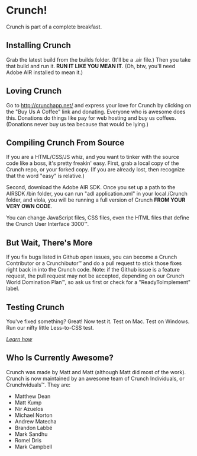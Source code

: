 Crunch!
=======

Crunch is part of a complete breakfast.

Installing Crunch
--------------

Grab the latest build from the builds folder. (It'll be a .air file.) Then you take that build and run it. **RUN IT LIKE YOU MEAN IT**. (Oh, btw, you'll need Adobe AIR installed to mean it.)

Loving Crunch
-------------
Go to http://crunchapp.net/ and express your love for Crunch by clicking on the "Buy Us A Coffee" link and donating. Everyone who is awesome does this. Donations do things like pay for web hosting and buy us coffees. (Donations never buy us tea because that would be lying.)

Compiling Crunch From Source
-----------------
If you are a HTML/CSS/JS whiz, and you want to tinker with the source code like a boss, it's pretty freakin' easy. First, grab a local copy of the Crunch repo, or your forked copy. (If you are already lost, then recognize that the word "easy" is relative.)

Second, download the Adobe AIR SDK. Once you set up a path to the AIRSDK /bin folder, you can run "adl application.xml" in your local /Crunch folder, and viola, you will be running a full version of Crunch **FROM YOUR VERY OWN CODE**.

You can change JavaScript files, CSS files, even the HTML files that define the Crunch User Interface 3000™.

But Wait, There's More
-----------------
If you fix bugs listed in Github open issues, you can become a Crunch Contributor or a Crunchibutor™ and do a pull request to stick those fixes right back in into the Crunch code. Note: if the Github issue is a feature request, the pull request may not be accepted, depending on our Crunch World Domination Plan™, so ask us first or check for a "ReadyToImplement" label.

Testing Crunch
--------------
You've fixed something? Great! Now test it. Test on Mac. Test on Windows. Run our nifty little Less-to-CSS test.

*[Learn how](tests)*

Who Is Currently Awesome?
--------------
Crunch was made by Matt and Matt (although Matt did most of the work). Crunch is now maintained by an awesome team of  Crunch Individuals, or Crunchviduals™. They are:

* Matthew Dean
* Matt Kump
* Nir Azuelos
* Michael Norton
* Andrew Matecha
* Brandon Labbé
* Mark Sandhu
* Romel Dris
* Mark Campbell
